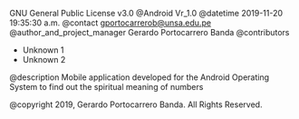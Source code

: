 GNU General Public License v3.0
@Android Vr_1.0
@datetime 2019-11-20 19:35:30 a.m.
@contact gportocarrerob@unsa.edu.pe
@author_and_project_manager Gerardo Portocarrero Banda
@contributors
- Unknown 1
- Unknown 2

@description
Mobile application developed for the Android Operating System to find out the spiritual meaning of numbers

@copyright 2019, Gerardo Portocarrero Banda. All Rights Reserved.
